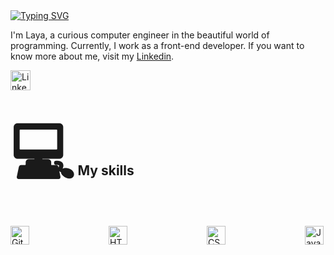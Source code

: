 <div>
    <a  href="https://git.io/typing-svg">
        <img  src="https://readme-typing-svg.herokuapp.com?font=Fira+Code&pause=1000&random=false&width=435&lines=Hi+there+welcome+to+my+Githube!" alt="Typing SVG" />
    </a>
    <p>I'm Laya, a curious computer engineer in the beautiful world of programming. Currently, I work as a front-end developer. If you want to know more about me, visit my <a href="https://www.linkedin.com/in/laya-Mahmoodi-a76553308/" target="_blank" text-decoration:none >Linkedin</a>.<p/>
</div>
 <a href="https://www.linkedin.com/in/laya-Mahmoodi-a76553308/"><img width="32px" alt="LinkedIn" title="LinkedIn" src="https://i.imgur.com/yRpa1dQ.png"/></a>

<br/>

## <span style='font-size:100px;'>&#128187;</span> My skills
 
<div style="display: flex; align-items: center; justify-content: space-between;">
<img align="left" alt="Git" width="30px" src="https://camo.githubusercontent.com/38827655e1ae0e1518d635ad89e8aa46b7f977c795952245c36a2d58064f1803/68747470733a2f2f63646e2e6a7364656c6976722e6e65742f67682f64657669636f6e732f64657669636f6e2f69636f6e732f6769742f6769742d6f726967696e616c2e737667" data-canonical-src="https://cdn.jsdelivr.net/gh/devicons/devicon/icons/git/git-original.svg" style="max-width: 100%;">

<img align="left" alt="HTML" width="30px" src="https://camo.githubusercontent.com/7a982fd7ff2590bd9c4c0c804d36ec84f4b6a54ce4a062e939b1455f619bf975/68747470733a2f2f63646e2e6a7364656c6976722e6e65742f67682f64657669636f6e732f64657669636f6e2f69636f6e732f68746d6c352f68746d6c352d706c61696e2e737667" data-canonical-src="https://cdn.jsdelivr.net/gh/devicons/devicon/icons/html5/html5-plain.svg" style="max-width: 100%;">

<img align="left" alt="CSS" width="30px" src="https://camo.githubusercontent.com/3902a23a4ee524225c3626a76a19391fe4a457e9c70e331e7d51abdfa1d76dbf/68747470733a2f2f63646e2e6a7364656c6976722e6e65742f67682f64657669636f6e732f64657669636f6e2f69636f6e732f637373332f637373332d706c61696e2e737667" data-canonical-src="https://cdn.jsdelivr.net/gh/devicons/devicon/icons/css3/css3-plain.svg" style="max-width: 100%;">

<img align="left" alt="JavaScript" width="30px" src="https://camo.githubusercontent.com/3d0ddeed2c709ed1cbce62a9c624d0f719d5ed695567a2eef03d61a70c7ff336/68747470733a2f2f63646e2e6a7364656c6976722e6e65742f67682f64657669636f6e732f64657669636f6e2f69636f6e732f6a6176617363726970742f6a6176617363726970742d706c61696e2e737667" data-canonical-src="https://cdn.jsdelivr.net/gh/devicons/devicon/icons/javascript/javascript-plain.svg" style="max-width: 100%;">
</div>

